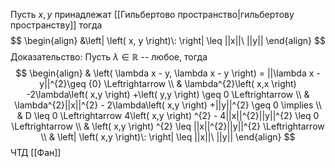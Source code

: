 Пусть $x, y$ принадлежат [[Гильбертово пространство|гильбертову пространству]] тогда $$
\begin{align}
&\left| \left( x, y \right)\: \right| \leq  ||x||\ ||y|| 
\end{align}
$$
Доказательство:
Пусть $\lambda \in \mathbb{R}$ -- любое, тогда $$
\begin{align}
 & \left( \lambda x - y, \lambda x - y \right) = ||\lambda x - y||^{2}\geq {0} \Leftrightarrow \\
 & \lambda^{2}\left( x,x \right) -2\lambda\left( x,y \right) +\left( y,y \right) \geq 0 \Leftrightarrow  \\
 & \lambda^{2}||x||^{2} - 2\lambda\left( x,y \right) +||y||^{2} \geq 0 \implies \\
 & D \leq 0 \Leftrightarrow 4\left( x,y \right) ^{2} - 4||x||^{2}||y||^{2} \leq 0 \Leftrightarrow  \\
 & \left( x,y \right) ^{2} \leq ||x||^{2}||y||^{2} \Leftrightarrow  \\
 & \left| \left( x,y \right)\: \right| \leq ||x||\ ||y||
\end{align}
$$
ЧТД
[[Фан]]